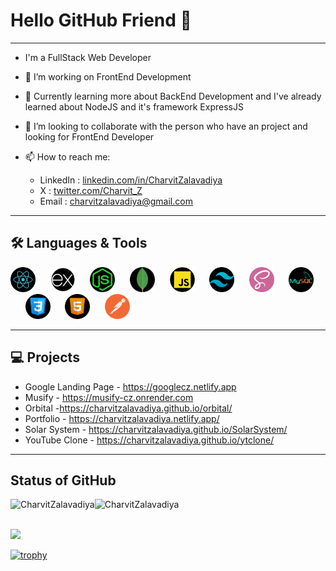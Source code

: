 # Hello GitHub Friend 👋

***

- I'm a FullStack Web Developer

- 🔭 I’m working on FrontEnd Development
- 🌱 Currently learning more about BackEnd Development and I've already learned about NodeJS and it's framework ExpressJS
- 👯 I’m looking to collaborate with the person who have an project and looking for FrontEnd Developer
- 📫 How to reach me:
  - LinkedIn : <a href='https://www.linkedin.com/in/charvit-zalavadiya-1b34b3243/'>linkedin.com/in/CharvitZalavadiya</a>
  - X : <a href='https://twitter.com/Charvit_Z'>twitter.com/Charvit_Z</a>
  - Email : charvitzalavadiya@gmail.com

***

## 🛠 Languages & Tools

<span><img src="react.png" width='40px' heigth='20px'>&nbsp;&nbsp;&nbsp;&nbsp;&nbsp;</span>
<span><img src="express-js.png" width='40px' heigth='20px'>&nbsp;&nbsp;&nbsp;&nbsp;&nbsp;</span>
<span><img src="node-js.png" width='40px' heigth='20px'>&nbsp;&nbsp;&nbsp;&nbsp;&nbsp;</span>
<span><img src="mongo.png" width='40px' heigth='20px'>&nbsp;&nbsp;&nbsp;&nbsp;&nbsp;</span>
<span><img src="javascript.png" width='40px' heigth='20px'>&nbsp;&nbsp;&nbsp;&nbsp;&nbsp;</span>
<span><img src="tailwind-css.png" width='40px' heigth='20px'>&nbsp;&nbsp;&nbsp;&nbsp;&nbsp;</span>
<span><img src="sass (1).png" width='40px' heigth='20px'>&nbsp;&nbsp;&nbsp;&nbsp;&nbsp;</span>
<span><img src="mysql.png" width='40px' heigth='20px'>&nbsp;&nbsp;&nbsp;&nbsp;&nbsp;</span>
<span><img src="css.png" width='40px' heigth='20px'>&nbsp;&nbsp;&nbsp;&nbsp;&nbsp;</span>
<span><img src="html.png" width='40px' heigth='20px'>&nbsp;&nbsp;&nbsp;&nbsp;&nbsp;</span>
<span><img src="postman-api.png" width='40px' heigth='20px'>&nbsp;&nbsp;&nbsp;&nbsp;&nbsp;</span>

***

## 💻 Projects

- Google Landing Page - https://googlecz.netlify.app
- Musify - https://musify-cz.onrender.com
- Orbital -https://charvitzalavadiya.github.io/orbital/
- Portfolio -  https://charvitzalavadiya.netlify.app/
- Solar System - https://charvitzalavadiya.github.io/SolarSystem/
- YouTube Clone - https://charvitzalavadiya.github.io/ytclone/

***

## Status of GitHub

<p><img align="left" src="https://github-readme-stats.vercel.app/api/top-langs?username=CharvitZalavadiya&show_icons=true&locale=en&layout=compact" alt="CharvitZalavadiya" /></p>

<img align="left" src="https://github-readme-stats.vercel.app/api?username=CharvitZalavadiya&show_icons=true&locale=en" alt="CharvitZalavadiya" /><br/>


<br>![](https://github-readme-streak-stats.herokuapp.com/?user=CharvitZalavadiya&theme=merko&hide_border=false)<br/>

[![trophy](https://github-profile-trophy.vercel.app/?username=CharvitZalavadiya&theme=monokai&row=1&column=7&margin-w=15)](https://github.com/ryo-ma/github-profile-trophy)<br>
